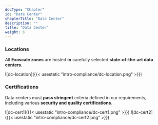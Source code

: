 ```yaml
---
docType: "Chapter"
id: "Data Center"
chapterTitle: "Data Center"
description: ""
title: "Data Center"
weight: 6
---
```


### Locations

All **Exoscale zones** are hosted **in** carefully selected **state-of-the-art data centers**. 

![dc-location]({{< usestatic "intro-compliance/dc-location.png" >}}) 

### Certifications

Data centers must **pass stringent** criteria defined in our requirements, including various **security and quality certifications**.

![dc-cert1]({{< usestatic "intro-compliance/dc-cert1.png" >}}) 
![dc-cert2]({{< usestatic "intro-compliance/dc-cert2.png" >}}) 